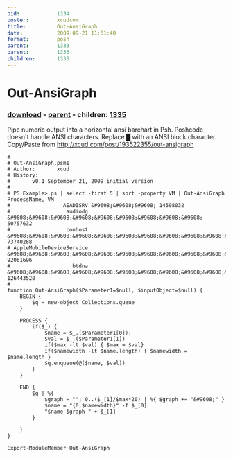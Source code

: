 ```yaml
---
pid:            1334
poster:         xcudcom
title:          Out-AnsiGraph
date:           2009-09-21 11:51:40
format:         posh
parent:         1333
parent:         1333
children:       1335
---
```


# Out-AnsiGraph

### [download](1334.ps1) - [parent](1333.md) - children: [1335](1335.md)

Pipe numeric output into a horizontal ansi barchart in Psh. Poshcode doesn't handle ANSI characters. Replace &#9608; with an ANSI block character. Copy/Paste from http://xcud.com/post/193522355/out-ansigraph

```posh
#
# Out-AnsiGraph.psm1
# Author:       xcud
# History:
#       v0.1 September 21, 2009 initial version
#
# PS Example> ps | select -first 5 | sort -property VM | Out-AnsiGraph ProcessName, VM
#                 AEADISRV &#9608;&#9608;&#9608; 14508032
#                  audiodg &#9608;&#9608;&#9608;&#9608;&#9608;&#9608;&#9608;&#9608;&#9608; 50757632
#                  conhost &#9608;&#9608;&#9608;&#9608;&#9608;&#9608;&#9608;&#9608;&#9608;&#9608;&#9608;&#9608;&#9608; 73740288
# AppleMobileDeviceService &#9608;&#9608;&#9608;&#9608;&#9608;&#9608;&#9608;&#9608;&#9608;&#9608;&#9608;&#9608;&#9608;&#9608;&#9608;&#9608; 92061696
#                    btdna &#9608;&#9608;&#9608;&#9608;&#9608;&#9608;&#9608;&#9608;&#9608;&#9608;&#9608;&#9608;&#9608;&#9608;&#9608;&#9608;&#9608;&#9608;&#9608;&#9608;&#9608; 126443520
#
function Out-AnsiGraph($Parameter1=$null, $inputObject=$null) {
	BEGIN {
		$q = new-object Collections.queue
	}

	PROCESS {
		if($_) {
			$name = $_.($Parameter1[0]);
			$val = $_.($Parameter1[1])
			if($max -lt $val) { $max = $val}		 
			if($namewidth -lt $name.length) { $namewidth = $name.length }
			$q.enqueue(@($name, $val))			
		}
	}

	END {
		$q | %{
			$graph = ""; 0..($_[1]/$max*20) | %{ $graph += "&#9608;" }
			$name = "{0,$namewidth}" -f $_[0]
			"$name $graph " + $_[1]
		}

	}
}

Export-ModuleMember Out-AnsiGraph
```

